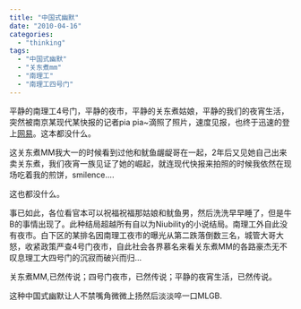```yaml
---
title: "中国式幽默"
date: "2010-04-16"
categories: 
  - "thinking"
tags: 
  - "中国式幽默"
  - "关东煮mm"
  - "南理工"
  - "南理工四号门"
---
```


平静的南理工4号门，平静的夜市，平静的关东煮姑娘，平静的我们的夜宵生活，突然被南京某现代某快报的记者pia pia~滴照了照片，速度见报，也终于迅速的登上[网易](http://news.163.com/10/0408/09/63O6GFOH000146BB.html)。这本都没什么。

这关东煮MM我大一的时候看到过他和鱿鱼龌龊哥在一起，2年后又见她自己出来卖关东煮，我们夜宵一族见证了她的崛起，就连现代快报来拍照的时候我依然在现场吃着我的煎饼，smilence....

这也都没什么。

事已如此，各位看官本可以祝福祝福那姑娘和鱿鱼男，然后洗洗早早睡了，但是牛B的事情出现了。此种结局超越所有自以为Niubility的小说结局。南理工外自此没有夜市。白下区的某排名因南理工夜市的曝光从第二跌落倒数三名，城管大哥大怒，收紧政策严查4号门夜市，自此社会各界慕名来看关东煮MM的各路豪杰无不叹息理工大四号门的沉寂而破兴而归...

关东煮MM,已然传说；四号门夜市，已然传说；平静的夜宵生活，已然传说。

这种中国式幽默让人不禁嘴角微微上扬然后淡淡啐一口MLGB.
